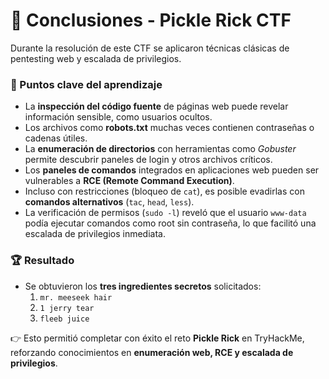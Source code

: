 # 📌 Conclusiones - Pickle Rick CTF

Durante la resolución de este CTF se aplicaron técnicas clásicas de pentesting web y escalada de privilegios.  

### 🔑 Puntos clave del aprendizaje
- La **inspección del código fuente** de páginas web puede revelar información sensible, como usuarios ocultos.  
- Los archivos como **robots.txt** muchas veces contienen contraseñas o cadenas útiles.  
- La **enumeración de directorios** con herramientas como *Gobuster* permite descubrir paneles de login y otros archivos críticos.  
- Los **paneles de comandos** integrados en aplicaciones web pueden ser vulnerables a **RCE (Remote Command Execution)**.  
- Incluso con restricciones (bloqueo de `cat`), es posible evadirlas con **comandos alternativos** (`tac`, `head`, `less`).  
- La verificación de permisos (`sudo -l`) reveló que el usuario `www-data` podía ejecutar comandos como root sin contraseña, lo que facilitó una escalada de privilegios inmediata.  

### 🏆 Resultado
- Se obtuvieron los **tres ingredientes secretos** solicitados:  
  1. `mr. meeseek hair`  
  2. `1 jerry tear`  
  3. `fleeb juice`  

👉 Esto permitió completar con éxito el reto **Pickle Rick** en TryHackMe, reforzando conocimientos en **enumeración web, RCE y escalada de privilegios**.  
